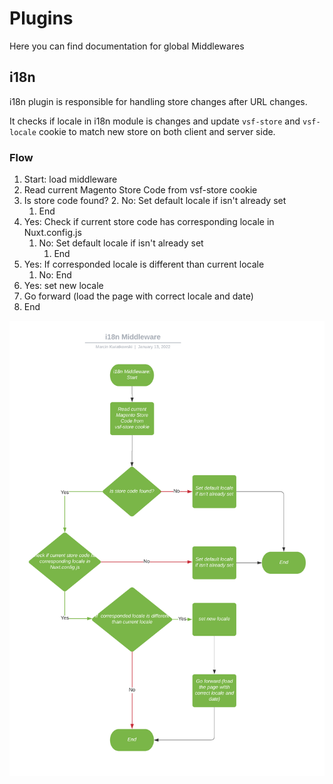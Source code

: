 # Plugins

Here you can find documentation for global Middlewares

## i18n

i18n plugin is responsible for handling store changes after URL changes.

It checks if locale in i18n module is changes and update `vsf-store` and `vsf-locale` cookie to match new store on both
client and server side.

### Flow
1. Start: load middleware
2. Read current Magento Store Code from vsf-store cookie
3. Is store code found?
   2. No: Set default locale if isn't already set
      1. End
4. Yes: Check if current store code has corresponding locale in Nuxt.config.js
   1. No: Set default locale if isn't already set
      1. End
5. Yes: If  corresponded locale is different than current locale
   1. No: End
6. Yes: set new locale
7. Go forward (load  the page with correct locale and date)
8. End


![i18n flow](./i18n-plugin-diagram.png)

